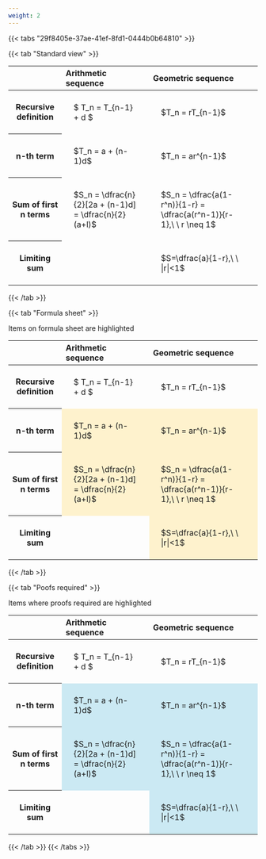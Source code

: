 ```yaml
---
weight: 2
---
```


{{< tabs "29f8405e-37ae-41ef-8fd1-0444b0b64810" >}}

{{< tab "Standard view" >}}

<style type="text/css">
#T_89263 th.col_heading {
  text-align: left;
  font-size: 1em;
}
#T_89263 td {
  text-align: left;
  font-size: 1em;
  padding: 1.5em;
}
</style>
<table id="T_89263">
  <thead>
    <tr>
      <th class="blank level0" >&nbsp;</th>
      <th id="T_89263_level0_col0" class="col_heading level0 col0" >Arithmetic sequence</th>
      <th id="T_89263_level0_col1" class="col_heading level0 col1" >Geometric sequence</th>
    </tr>
  </thead>
  <tbody>
    <tr>
      <th id="T_89263_level0_row0" class="row_heading level0 row0" >Recursive definition</th>
      <td id="T_89263_row0_col0" class="data row0 col0" >$ T_n = T_{n-1} + d $</td>
      <td id="T_89263_row0_col1" class="data row0 col1" >$T_n = rT_{n-1}$</td>
    </tr>
    <tr>
      <th id="T_89263_level0_row1" class="row_heading level0 row1" >n-th term</th>
      <td id="T_89263_row1_col0" class="data row1 col0" >$T_n = a + (n-1)d$</td>
      <td id="T_89263_row1_col1" class="data row1 col1" >$T_n = ar^{n-1}$</td>
    </tr>
    <tr>
      <th id="T_89263_level0_row2" class="row_heading level0 row2" >Sum of first n terms</th>
      <td id="T_89263_row2_col0" class="data row2 col0" >$S_n = \dfrac{n}{2}[2a + (n-1)d] = \dfrac{n}{2}(a+l)$</td>
      <td id="T_89263_row2_col1" class="data row2 col1" >$S_n = \dfrac{a(1-r^n)}{1-r} = \dfrac{a(r^n-1)}{r-1},\ \  r \neq 1$</td>
    </tr>
    <tr>
      <th id="T_89263_level0_row3" class="row_heading level0 row3" >Limiting sum</th>
      <td id="T_89263_row3_col0" class="data row3 col0" ></td>
      <td id="T_89263_row3_col1" class="data row3 col1" >$S=\dfrac{a}{1-r},\ \ |r|<1$</td>
    </tr>
  </tbody>
</table>
{{< /tab >}}

{{< tab "Formula sheet" >}}

Items on formula sheet are highlighted 
<br>
<style type="text/css">
#T_510f2 th.col_heading {
  text-align: left;
  font-size: 1em;
}
#T_510f2 td {
  text-align: left;
  font-size: 1em;
  padding: 1.5em;
}
#T_510f2_row0_col0, #T_510f2_row0_col1, #T_510f2_row3_col0 {
  background-color: rgba(0,0,0,0);
}
#T_510f2_row1_col0, #T_510f2_row1_col1, #T_510f2_row2_col0, #T_510f2_row2_col1, #T_510f2_row3_col1 {
  background-color: rgba(255,194,10, 0.2);
}
</style>
<table id="T_510f2">
  <thead>
    <tr>
      <th class="blank level0" >&nbsp;</th>
      <th id="T_510f2_level0_col0" class="col_heading level0 col0" >Arithmetic sequence</th>
      <th id="T_510f2_level0_col1" class="col_heading level0 col1" >Geometric sequence</th>
    </tr>
  </thead>
  <tbody>
    <tr>
      <th id="T_510f2_level0_row0" class="row_heading level0 row0" >Recursive definition</th>
      <td id="T_510f2_row0_col0" class="data row0 col0" >$ T_n = T_{n-1} + d $</td>
      <td id="T_510f2_row0_col1" class="data row0 col1" >$T_n = rT_{n-1}$</td>
    </tr>
    <tr>
      <th id="T_510f2_level0_row1" class="row_heading level0 row1" >n-th term</th>
      <td id="T_510f2_row1_col0" class="data row1 col0" >$T_n = a + (n-1)d$</td>
      <td id="T_510f2_row1_col1" class="data row1 col1" >$T_n = ar^{n-1}$</td>
    </tr>
    <tr>
      <th id="T_510f2_level0_row2" class="row_heading level0 row2" >Sum of first n terms</th>
      <td id="T_510f2_row2_col0" class="data row2 col0" >$S_n = \dfrac{n}{2}[2a + (n-1)d] = \dfrac{n}{2}(a+l)$</td>
      <td id="T_510f2_row2_col1" class="data row2 col1" >$S_n = \dfrac{a(1-r^n)}{1-r} = \dfrac{a(r^n-1)}{r-1},\ \  r \neq 1$</td>
    </tr>
    <tr>
      <th id="T_510f2_level0_row3" class="row_heading level0 row3" >Limiting sum</th>
      <td id="T_510f2_row3_col0" class="data row3 col0" ></td>
      <td id="T_510f2_row3_col1" class="data row3 col1" >$S=\dfrac{a}{1-r},\ \ |r|<1$</td>
    </tr>
  </tbody>
</table>
{{< /tab >}}

{{< tab "Poofs required" >}}

Items where proofs required are highlighted 
<br>
<style type="text/css">
#T_43e82 th.col_heading {
  text-align: left;
  font-size: 1em;
}
#T_43e82 td {
  text-align: left;
  font-size: 1em;
  padding: 1.5em;
}
#T_43e82_row0_col0, #T_43e82_row0_col1, #T_43e82_row3_col0 {
  background-color: rgba(0,0,0,0);
}
#T_43e82_row1_col0, #T_43e82_row1_col1, #T_43e82_row2_col0, #T_43e82_row2_col1, #T_43e82_row3_col1 {
  background-color: rgba(0,150,200, 0.2);
}
</style>
<table id="T_43e82">
  <thead>
    <tr>
      <th class="blank level0" >&nbsp;</th>
      <th id="T_43e82_level0_col0" class="col_heading level0 col0" >Arithmetic sequence</th>
      <th id="T_43e82_level0_col1" class="col_heading level0 col1" >Geometric sequence</th>
    </tr>
  </thead>
  <tbody>
    <tr>
      <th id="T_43e82_level0_row0" class="row_heading level0 row0" >Recursive definition</th>
      <td id="T_43e82_row0_col0" class="data row0 col0" >$ T_n = T_{n-1} + d $</td>
      <td id="T_43e82_row0_col1" class="data row0 col1" >$T_n = rT_{n-1}$</td>
    </tr>
    <tr>
      <th id="T_43e82_level0_row1" class="row_heading level0 row1" >n-th term</th>
      <td id="T_43e82_row1_col0" class="data row1 col0" >$T_n = a + (n-1)d$</td>
      <td id="T_43e82_row1_col1" class="data row1 col1" >$T_n = ar^{n-1}$</td>
    </tr>
    <tr>
      <th id="T_43e82_level0_row2" class="row_heading level0 row2" >Sum of first n terms</th>
      <td id="T_43e82_row2_col0" class="data row2 col0" >$S_n = \dfrac{n}{2}[2a + (n-1)d] = \dfrac{n}{2}(a+l)$</td>
      <td id="T_43e82_row2_col1" class="data row2 col1" >$S_n = \dfrac{a(1-r^n)}{1-r} = \dfrac{a(r^n-1)}{r-1},\ \  r \neq 1$</td>
    </tr>
    <tr>
      <th id="T_43e82_level0_row3" class="row_heading level0 row3" >Limiting sum</th>
      <td id="T_43e82_row3_col0" class="data row3 col0" ></td>
      <td id="T_43e82_row3_col1" class="data row3 col1" >$S=\dfrac{a}{1-r},\ \ |r|<1$</td>
    </tr>
  </tbody>
</table>
{{< /tab >}}
{{< /tabs >}}